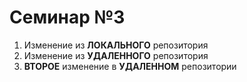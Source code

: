 # Семинар №3
1. Изменение из **ЛОКАЛЬНОГО** репозитория
1. Изменение из **УДАЛЕННОГО** репозитория
3. **ВТОРОЕ** изменение в **УДАЛЕННОМ** репозитории
